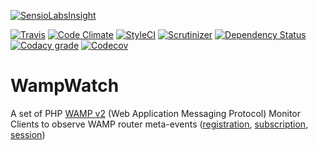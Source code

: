 [![SensioLabsInsight](https://insight.sensiolabs.com/projects/0bb772f6-d78c-459b-8e12-7d6e953ab16b/small.png)](https://insight.sensiolabs.com/projects/0bb772f6-d78c-459b-8e12-7d6e953ab16b)



 [![Travis](https://api.travis-ci.org/tidal/WampWatch.svg?branch=master)](https://travis-ci.org/tidal/WampWatch)
[![Code Climate](https://img.shields.io/codeclimate/github/tidal/WampWatch.svg?maxAge=2592000&style=flat-square)](https://codeclimate.com/github/tidal/WampWatch)
[![StyleCI](https://styleci.io/repos/89928705/shield?branch=develop)](https://styleci.io/repos/61987759)
[![Scrutinizer](https://img.shields.io/scrutinizer/g/tidal/WampWatch.svg?maxAge=2592000&style=flat-square)](https://scrutinizer-ci.com/g/tidal/WampWatch/?branch=master)
[![Dependency Status](https://www.versioneye.com/user/projects/5770981a671894004e1a923a/badge.svg?style=flat-square)](https://www.versioneye.com/user/projects/5770981a671894004e1a923a)
[![Codacy grade](https://img.shields.io/codacy/grade/05be2051d61543abb3bac6fee7af7b44.svg?maxAge=2592000&style=flat-square)](https://www.codacy.com/app/timomichna/WampWatch?utm_source=github.com&amp;utm_medium=referral&amp;utm_content=tidal/WampWatch&amp;utm_campaign=Badge_Grade)
[![Codecov](https://img.shields.io/codecov/c/github/tidal/WampWatch.svg?maxAge=2592000&style=flat-square)](https://codecov.io/gh/tidal/WampWatch)
# WampWatch
A set of PHP [WAMP v2](http://wamp-proto.org/) (Web Application Messaging Protocol) Monitor Clients to observe 
WAMP router meta-events 
([registration](https://tools.ietf.org/html/draft-oberstet-hybi-tavendo-wamp-02#section-13.3.7), 
[subscription](https://tools.ietf.org/html/draft-oberstet-hybi-tavendo-wamp-02#section-13.6.3), 
[session](https://tools.ietf.org/html/draft-oberstet-hybi-tavendo-wamp-02#section-13.7.1))


 
